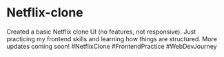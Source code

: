 # Netflix-clone
Created a basic Netflix clone UI (no features, not responsive). Just practicing my frontend skills and learning how things are structured. More updates coming soon! #NetflixClone #FrontendPractice #WebDevJourney
